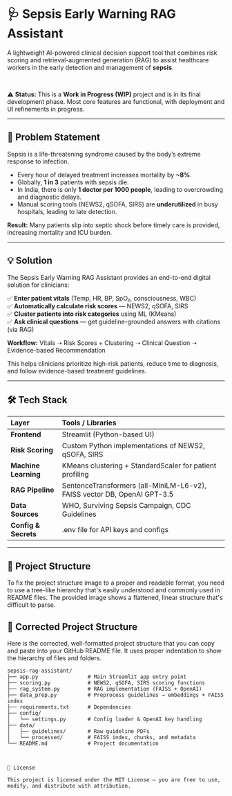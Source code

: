 # 🩺 Sepsis Early Warning RAG Assistant

A lightweight AI-powered clinical decision support tool that combines risk scoring and retrieval-augmented generation (RAG) to assist healthcare workers in the early detection and management of **sepsis**.

<br>

⚠️ **Status:** This is a **Work in Progress (WIP)** project and is in its final development phase. Most core features are functional, with deployment and UI refinements in progress.

---

## 🚨 Problem Statement

Sepsis is a life-threatening syndrome caused by the body’s extreme response to infection.

* Every hour of delayed treatment increases mortality by **~8%**.
* Globally, **1 in 3** patients with sepsis die.
* In India, there is only **1 doctor per 1000 people**, leading to overcrowding and diagnostic delays.
* Manual scoring tools (NEWS2, qSOFA, SIRS) are **underutilized** in busy hospitals, leading to late detection.

**Result:** Many patients slip into septic shock before timely care is provided, increasing mortality and ICU burden.

---

## 💡 Solution

The Sepsis Early Warning RAG Assistant provides an end-to-end digital solution for clinicians:

✅ **Enter patient vitals** (Temp, HR, BP, SpO₂, consciousness, WBC)  
✅ **Automatically calculate risk scores** — NEWS2, qSOFA, SIRS  
✅ **Cluster patients into risk categories** using ML (KMeans)  
✅ **Ask clinical questions** — get guideline-grounded answers with citations (via RAG)

**Workflow:** Vitals ➝ Risk Scores + Clustering ➝ Clinical Question ➝ Evidence-based Recommendation

This helps clinicians prioritize high-risk patients, reduce time to diagnosis, and follow evidence-based treatment guidelines.

---

## 🛠 Tech Stack

| Layer | Tools / Libraries |
| :--- | :--- |
| **Frontend** | Streamlit (Python-based UI) |
| **Risk Scoring** | Custom Python implementations of NEWS2, qSOFA, SIRS |
| **Machine Learning** | KMeans clustering + StandardScaler for patient profiling |
| **RAG Pipeline** | SentenceTransformers (all-MiniLM-L6-v2), FAISS vector DB, OpenAI GPT-3.5 |
| **Data Sources** | WHO, Surviving Sepsis Campaign, CDC Guidelines |
| **Config & Secrets** | .env file for API keys and configs |

---

## 📂 Project Structure

To fix the project structure image to a proper and readable format, you need to use a tree-like hierarchy that's easily understood and commonly used in README files. The provided image shows a flattened, linear structure that's difficult to parse.

## 📂 Corrected Project Structure

Here is the corrected, well-formatted project structure that you can copy and paste into your GitHub README file. It uses proper indentation to show the hierarchy of files and folders.

```
sepsis-rag-assistant/
├── app.py                # Main Streamlit app entry point
├── scoring.py            # NEWS2, qSOFA, SIRS scoring functions
├── rag_system.py         # RAG implementation (FAISS + OpenAI)
├── data_prep.py          # Preprocess guidelines → embeddings + FAISS index
├── requirements.txt      # Dependencies
├── config/
│   └── settings.py       # Config loader & OpenAI key handling
├── data/
│   ├── guidelines/       # Raw guideline PDFs
│   └── processed/        # FAISS index, chunks, and metadata
└── README.md             # Project documentation



📜 License

This project is licensed under the MIT License — you are free to use, modify, and distribute with attribution.
